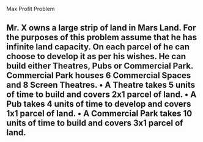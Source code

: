 <h>Max Profit Problem</h>
<h2>Mr. X owns a large strip of land in Mars Land. For the purposes of this problem
assume that he has infinite land capacity. On each parcel of he can choose to
develop it as per his wishes. He can build either Theatres, Pubs or Commercial
Park. Commercial Park houses 6 Commercial Spaces and 8 Screen Theatres.
• A Theatre takes 5 units of time to build and covers 2x1 parcel of land.
• A Pub takes 4 units of time to develop and covers 1x1 parcel of land.
• A Commercial Park takes 10 units of time to build and covers 3x1 parcel
of land.</h2>

